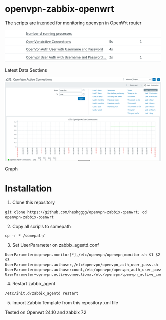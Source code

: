 # openvpn-zabbix-openwrt

The scripts are intended for monitoring openvpn in OpenWrt router

![data](img1.png)

Latest Data Sections

![graph1](img2.png)

Graph

# Installation
1. Clone this repository
```
git clone https://github.com/heshgggg/openvpn-zabbix-openwrt; cd openvpn-zabbix-openwrt
```
2. Copy all scripts to somepath
```
cp -r * /somepath/
```
3. Set UserParameter on zabbix_agentd.conf

```
UserParameter=openvpn.monitor[*],/etc/openvpn/openvpn_monitor.sh $1 $2 $3
UserParameter=openvpn.authuser,/etc/openvpn/openvpn_auth_user_pass.sh
UserParameter=openvpn.authusercount,/etc/openvpn/openvpn_auth_user_pass_count.sh
UserParameter=openvpn.activeconnections,/etc/openvpn/openvpn_active_connection.sh
```

4. Restart zabbix_agent
```
/etc/init.d/zabbix_agentd restart
```
5. Import Zabbix Template from this repository xml file



Tested on Openwrt 24.10 and zabbix 7.2 
